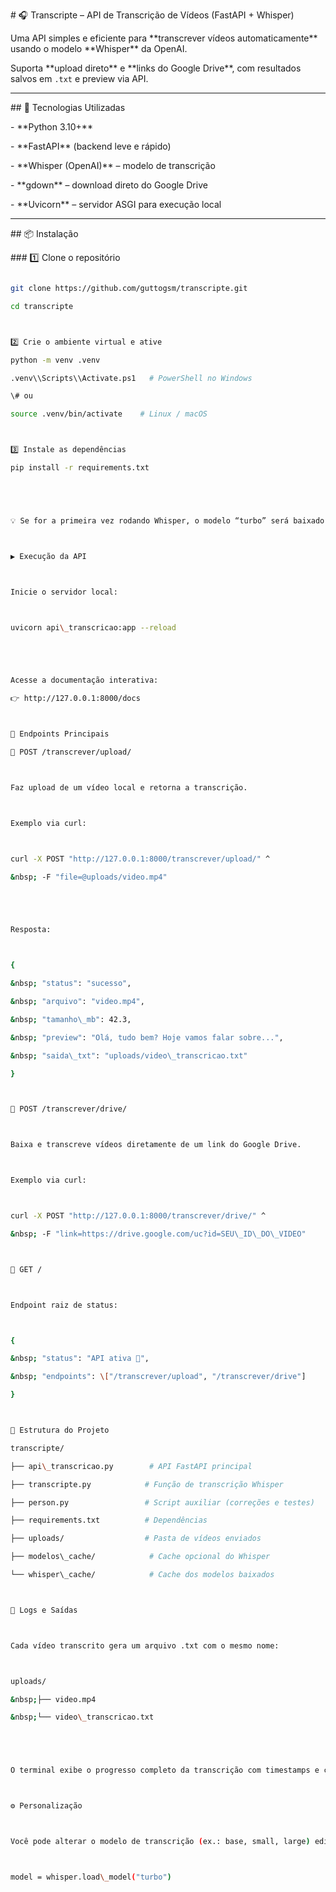 \# 🎧 Transcripte – API de Transcrição de Vídeos (FastAPI + Whisper)



Uma API simples e eficiente para \*\*transcrever vídeos automaticamente\*\* usando o modelo \*\*Whisper\*\* da OpenAI.  

Suporta \*\*upload direto\*\* e \*\*links do Google Drive\*\*, com resultados salvos em `.txt` e preview via API.



---



\## 🚀 Tecnologias Utilizadas



\- \*\*Python 3.10+\*\*

\- \*\*FastAPI\*\* (backend leve e rápido)

\- \*\*Whisper (OpenAI)\*\* – modelo de transcrição

\- \*\*gdown\*\* – download direto do Google Drive

\- \*\*Uvicorn\*\* – servidor ASGI para execução local



---



\## 📦 Instalação



\### 1️⃣ Clone o repositório

```bash

git clone https://github.com/guttogsm/transcripte.git

cd transcripte



2️⃣ Crie o ambiente virtual e ative

python -m venv .venv

.venv\\Scripts\\Activate.ps1   # PowerShell no Windows

\# ou

source .venv/bin/activate    # Linux / macOS



3️⃣ Instale as dependências

pip install -r requirements.txt





💡 Se for a primeira vez rodando Whisper, o modelo “turbo” será baixado automaticamente (~1.4 GB).



▶️ Execução da API



Inicie o servidor local:



uvicorn api\_transcricao:app --reload





Acesse a documentação interativa:

👉 http://127.0.0.1:8000/docs



🧩 Endpoints Principais

🔹 POST /transcrever/upload/



Faz upload de um vídeo local e retorna a transcrição.



Exemplo via curl:



curl -X POST "http://127.0.0.1:8000/transcrever/upload/" ^

&nbsp; -F "file=@uploads/video.mp4"





Resposta:



{

&nbsp; "status": "sucesso",

&nbsp; "arquivo": "video.mp4",

&nbsp; "tamanho\_mb": 42.3,

&nbsp; "preview": "Olá, tudo bem? Hoje vamos falar sobre...",

&nbsp; "saida\_txt": "uploads/video\_transcricao.txt"

}



🔹 POST /transcrever/drive/



Baixa e transcreve vídeos diretamente de um link do Google Drive.



Exemplo via curl:



curl -X POST "http://127.0.0.1:8000/transcrever/drive/" ^

&nbsp; -F "link=https://drive.google.com/uc?id=SEU\_ID\_DO\_VIDEO"



🔹 GET /



Endpoint raiz de status:



{

&nbsp; "status": "API ativa 🚀",

&nbsp; "endpoints": \["/transcrever/upload", "/transcrever/drive"]

}



📂 Estrutura do Projeto

transcripte/

├── api\_transcricao.py        # API FastAPI principal

├── transcripte.py            # Função de transcrição Whisper

├── person.py                 # Script auxiliar (correções e testes)

├── requirements.txt          # Dependências

├── uploads/                  # Pasta de vídeos enviados

├── modelos\_cache/            # Cache opcional do Whisper

└── whisper\_cache/            # Cache dos modelos baixados



🧾 Logs e Saídas



Cada vídeo transcrito gera um arquivo .txt com o mesmo nome:



uploads/

&nbsp;├── video.mp4

&nbsp;└── video\_transcricao.txt





O terminal exibe o progresso completo da transcrição com timestamps e correções automáticas.



⚙️ Personalização



Você pode alterar o modelo de transcrição (ex.: base, small, large) editando esta linha no arquivo transcripte.py:



model = whisper.load\_model("turbo")



